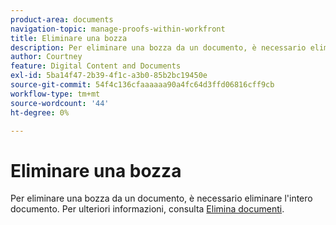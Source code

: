 ```yaml
---
product-area: documents
navigation-topic: manage-proofs-within-workfront
title: Eliminare una bozza
description: Per eliminare una bozza da un documento, è necessario eliminare l'intero documento. Per ulteriori informazioni, vedere Eliminare documenti.
author: Courtney
feature: Digital Content and Documents
exl-id: 5ba14f47-2b39-4f1c-a3b0-85b2bc19450e
source-git-commit: 54f4c136cfaaaaaa90a4fc64d3ffd06816cff9cb
workflow-type: tm+mt
source-wordcount: '44'
ht-degree: 0%

---
```


# Eliminare una bozza

Per eliminare una bozza da un documento, è necessario eliminare l&#39;intero documento. Per ulteriori informazioni, consulta [Elimina documenti](../../../documents/managing-documents/delete-documents.md).
